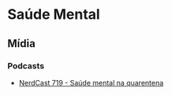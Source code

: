 # Saúde Mental

## Mídia

### Podcasts

- [NerdCast 719 - Saúde mental na quarentena](https://jovemnerd.com.br/nerdcast/saude-mental-na-quarentena/)